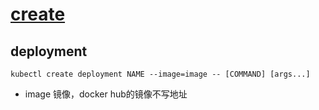 # [create](https://kubernetes.io/docs/reference/generated/kubectl/kubectl-commands#create)

## deployment

`kubectl create deployment NAME --image=image -- [COMMAND] [args...]`

- image 镜像，docker hub的镜像不写地址
